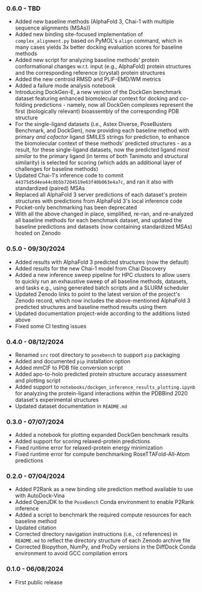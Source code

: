 ### 0.6.0 - TBD

- Added new baseline methods (AlphaFold 3, Chai-1 with multiple sequence alignments (MSAs))
- Added new binding site-focused implementation of `complex_alignment.py` based on PyMOL's `align` command, which in many cases yields 3x better docking evaluation scores for baseline methods
- Added new script for analyzing baseline methods' protein conformational changes w.r.t. input (e.g., AlphaFold) protein structures and the corresponding reference (crystal) protein structures
- Added the new centroid RMSD and PLIF-EMD/WM metrics
- Added a failure mode analysis notebook
- Introducing DockGen-E, a new version of the DockGen benchmark dataset featuring enhanced biomolecular context for docking and co-folding predictions - namely, now all DockGen complexes represent the first (biologically relevant) bioassembly of the corresponding PDB structure
- For the single-ligand datasets (i.e., Astex Diverse, PoseBusters Benchmark, and DockGen), now providing each baseline method with primary *and cofactor* ligand SMILES strings for prediction, to enhance the biomolecular context of these methods' predicted structures - as a result, for these single-ligand datasets, now the predicted ligand *most similar* to the primary ligand (in terms of both Tanimoto and structural similarity) is selected for scoring (which adds an additional layer of challenges for baseline methods)
- Updated Chai-1's inference code to commit `44375d5d4ea44c0b5b7204519e63f40b063e4a7c`, and ran it also with standardized (paired) MSAs
- Replaced all AlphaFold 3 server predictions of each dataset's protein structures with predictions from AlphaFold 3's local inference code
- Pocket-only benchmarking has been deprecated
- With all the above changed in place, simplified, re-ran, and re-analyzed all baseline methods for each benchmark dataset, and updated the baseline predictions and datasets (now containing standardized MSAs) hosted on Zenodo

### 0.5.0 - 09/30/2024

- Added results with AlphaFold 3 predicted structures (now the default)
- Added results for the new Chai-1 model from Chai Discovery
- Added a new inference sweep pipeline for HPC clusters to allow users to quickly run an exhaustive sweep of all baseline methods, datasets, and tasks e.g., using generated batch scripts and a SLURM scheduler
- Updated Zenodo links to point to the latest version of the project's Zenodo record, which now includes the above-mentioned AlphaFold 3 predicted structures and baseline method results using them
- Updated documentation project-wide according to the additions listed above
- Fixed some CI testing issues

### 0.4.0 - 08/12/2024

- Renamed `src` root directory to `posebench` to support `pip` packaging
- Added and documented `pip` installation option
- Added mmCIF to PDB file conversion script
- Added apo-to-holo predicted protein structure accuracy assessment and plotting script
- Added support to `notebooks/dockgen_inference_results_plotting.ipynb` for analyzing the protein-ligand interactions within the PDBBind 2020 dataset's experimental structures
- Updated dataset documentation in `README.md`

### 0.3.0 - 07/07/2024

- Added a notebook for plotting expanded DockGen benchmark results
- Added support for scoring relaxed-protein predictions
- Fixed runtime error for relaxed-protein energy minimization
- Fixed runtime error for compute benchmarking RoseTTAFold-All-Atom predictions

### 0.2.0 - 07/04/2024

- Added P2Rank as a new binding site prediction method available to use with AutoDock-Vina
- Added OpenJDK to the `PoseBench` Conda environment to enable P2Rank inference
- Added a script to benchmark the required compute resources for each baseline method
- Updated citation
- Corrected directory navigation instructions (i.e., `cd` references) in `README.md` to reflect the directory structure of each Zenodo archive file
- Corrected Biopython, NumPy, and ProDy versions in the DiffDock Conda environment to avoid GCC compilation errors

### 0.1.0 - 06/08/2024

- First public release

